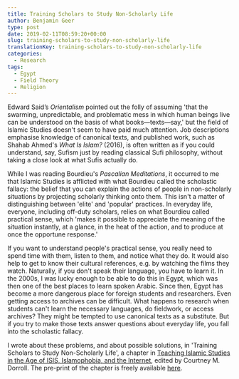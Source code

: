 ```yaml
---
title: Training Scholars to Study Non-Scholarly Life
author: Benjamin Geer
type: post
date: 2019-02-11T08:59:20+00:00
slug: training-scholars-to-study-non-scholarly-life
translationKey: training-scholars-to-study-non-scholarly-life
categories:
  - Research
tags:
  - Egypt
  - Field Theory
  - Religion
---
```


Edward Said’s _Orientalism_ pointed out the folly of assuming
'that the swarming, unpredictable, and problematic mess in which
human beings live can be understood on the basis of what
books—texts—say,' but the field of Islamic Studies doesn't
seem to have paid much attention. Job descriptions emphasise knowledge
of canonical texts, and published work, such as Shahab Ahmed's
_What Is Islam?_ (2016), is often written as if you could understand,
say, Sufism just by reading classical Sufi philosophy, without taking
a close look at what Sufis actually do.

While I was reading Bourdieu's _Pascalian Meditations_, it
occurred to me that Islamic Studies is afflicted with what Bourdieu
called the scholastic fallacy: the belief that you can explain the
actions of people in non-scholarly situations by projecting scholarly
thinking onto them. This isn't a matter of distinguishing
between 'elite' and 'popular' practices. In
everyday life, everyone, including off-duty scholars, relies on what
Bourdieu called practical sense, which 'makes it possible to
appreciate the meaning of the situation instantly, at a glance, in the
heat of the action, and to produce at once the opportune
response.'

If you want to understand people's practical sense, you really
need to spend time with them, listen to them, and notice what they
do. It would also help to get to know their cultural references,
e.g. by watching the films they watch. Naturally, if you don't
speak their language, you have to learn it. In the 2000s, I was lucky
enough to be able to do this in Egypt, which was then one of the best
places to learn spoken Arabic. Since then, Egypt has become a more
dangerous place for foreign students and researchers. Even getting
access to archives can be difficult. What happens to research when
students can't learn the necessary languages, do fieldwork, or
access archives? They might be tempted to use canonical texts as a
substitute. But if you try to make those texts answer questions about
everyday life, you fall into the scholastic fallacy.

I wrote about these problems, and about possible solutions, in
'Training Scholars to Study Non-Scholarly Life', a chapter in
[Teaching Islamic Studies in the Age of ISIS, Islamophobia, and the
Internet](https://iupress.org/9780253039804/teaching-islamic-studies-in-the-age-of-isis-islamophobia-and-the-internet/),
edited by Courtney M. Dorroll. The pre-print of the chapter is freely
available [here](https://edoc.unibas.ch/69151/).
